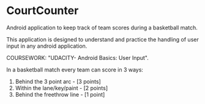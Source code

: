 # CourtCounter
Android application to keep track of team scores during a basketball match. 

This application is designed to understand and practice the handling of user input in any android application.

COURSEWORK: "UDACITY- Android Basics: User Input".

In a basketball match every team can score in 3 ways:

1. Behind the 3 point arc - [3 points]
2. Within the lane/key/paint - [2 points]
3. Behind the freethrow line - [1 point]

